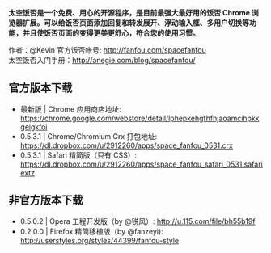 **太空饭否是一个免费、用心的开源程序，是目前最强大最好用的饭否 Chrome 浏览器扩展。可以给饭否页面添加回复和转发展开、浮动输入框、多用户切换等功能，并且使饭否页面的变得更美更舒心，符合您的使用习惯。**

作者：@Kevin
官方饭否帐号: http://fanfou.com/spacefanfou  
太空饭否入门手册：http://anegie.com/blog/spacefanfou/

## 官方版本下载
* 最新版 | Chrome 应用商店地址: https://chrome.google.com/webstore/detail/lphepkehgfhfhjaoamcihpkkgeigkfoi
* 0.5.3.1 | Chrome/Chromium Crx 打包地址: https://dl.dropbox.com/u/2912260/apps/space_fanfou_0531.crx
* 0.5.3.1 | Safari 精简版（只有 CSS）: https://dl.dropbox.com/u/2912260/apps/space_fanfou_safari_0531.safariextz

## 非官方版本下载
* 0.5.0.2 | Opera 工程开发版（by @锐风）: http://u.115.com/file/bh55b19f
* 0.2.0.0 | Firefox 精简移植版（by @fanzeyi): http://userstyles.org/styles/44399/fanfou-style
